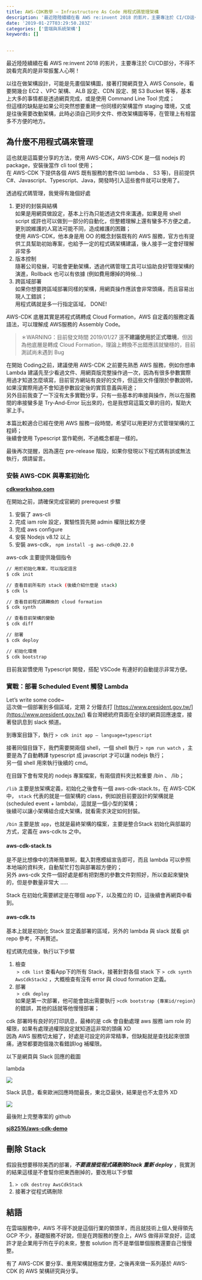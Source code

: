 ```yaml
---
title: AWS-CDK教學 — Infrastructore As Code 用程式碼管理架構
description: '最近陸陸續續在看 AWS re:invent 2018 的影片，主要專注於 CI/CD這一部分，以下內容主要出自於，不得不說看完真的是非常振奮人心啊！'
date: '2019-01-27T03:29:50.283Z'
categories: ['雲端與系統架構']
keywords: []

  
---
```


最近陸陸續續在看 AWS re:invent 2018 的影片，主要專注於 CI/CD部分，不得不說看完真的是非常振奮人心啊！

以往在做架構設計，可能是先畫個架構圖，接著打開網頁登入 AWS Console，看要開幾台 EC2 、VPC 架構、 ALB 設定、CDN 設定、開 S3 Bucket 等等，基本上大多的事情都是透過網頁完成，或是使用 Command Line Tool 完成；  
但這樣的缺點是如果公司突然想要重建一份同樣的架構當作 staging 環境，又或是往後需要改動架構，此時必須自己同步文件、修改架構圖等等，在管理上有相當多不方便的地方。

## 為什麼不用程式碼來管理

這也就是這篇要分享的方法，使用 AWS-CDK，AWS-CDK 是一個 nodejs 的 package，安裝後當作 cli tool 使用；  
在 AWS-CDK 下提供各個 AWS 既有服務的套件(如 lambda 、 S3 等)，目前提供 C#、Javascript、Typescript、Java，開發時引入這些套件就可以使用了。

透過程式碼管理，我覺得有幾個好處

1.  更好的封裝與結構  
    如果是用網頁做設定，基本上行為只能透過文件來溝通，如果是用 shell script 或許也可以做到一部分的自動化，但整體理解上還有蠻多不方便之處，更別說維護的人寫法可能不同，造成維護的困難；  
    使用 AWS-CDK，他本身是用 OO 的概念封裝既有的 AWS 服務，官方也有提供工具幫助初始專案，也給予一定的程式碼架構建議，後人接手一定會好理解非常多
2.  版本控制  
    隨著公司發展，可能會更動架構，透過代碼管理工具可以協助良好管理架構的演進，Rollback 也可以有依據 (例如費用爆掉的時候…)
3.  跨區域部署  
    如果你想要跨區域部署同樣的架構，用網頁操作應該會非常頭痛，而且容易出現人工錯誤；  
    用程式碼就是多一行指定區域， DONE!

AWS-CDK 底層其實是將程式碼轉成 Cloud Formation，AWS 自定義的服務定義語法，可以理解成 AWS服務的 Assembly Code。

> ＊WARNING：目前發文時間 2019/01/27 還**不建議使用於正式環境**，但因為他底層是轉成 Cloud Formation，理論上轉換不出錯應該就蠻穩的，目前測試尚未遇到 Bug

在開始 Coding之前，建議使用 AWS-CDK 之前要先熟悉 AWS 服務，例如你想串 Lambda 建議先至少看過文件、用網頁版完整操作過一次，因為有很多參數實際用過才知道怎麼填寫，目前官方網站有良好的文件，但這些文件僅限於參數說明，如果沒實際用過不會知道參數設定後的實質意義與用途；  
另外目前我查了一下沒有太多實戰分享，只有一些基本的串接與操作，所以在服務間的串接蠻多是 Try-And-Error 玩出來的，也是我想寫這篇文章的目的，幫助大家上手。

本篇比較適合已經在使用 AWS 服務一段時間，希望可以用更好方式管理架構的工程師；  
後續會使用 Typescript 當作範例，不過概念都是一樣的。

最後再次提醒，因為還在 pre-release 階段，如果你發現以下程式碼有誤或無法執行，煩請留言。

### 安裝 AWS-CDK 與專案初始化

[**cdkworkshop.com**](https://cdkworkshop.com/15-prerequisites.html)

在開始之前，請確保完成官網的 prerequest 步驟

1.  安裝了 aws-cli
2.  完成 iam role 設定，實驗性質先開 admin 權限比較方便
3.  完成 aws configure
4.  安裝 Nodejs v8.12 以上
5.  安裝 aws-cdk， `npm install -g aws-cdk@0.22.0`

aws-cdk 主要提供幾個指令

```bash
// 用於初始化專案，可以指定語言  
$ cdk init 

// 查看目前所有的 stack (後續介紹什麼是 stack)  
$ cdk ls

// 查看目前程式碼轉換的 cloud formation  
$ cdk synth

// 查看目前架構的變動  
$ cdk diff

// 部署  
$ cdk deploy

// 初始化環境  
$ cdk bootstrap
```

目前我習慣使用 Typescript 開發，搭配 VSCode 有連好的自動提示非常方便。

### 實戰：部署 Scheduled Event 觸發 Lambda

Let’s write some code~   
這次做一個部署到多個區域，定期 2 分鐘去打 [https://www.president.gov.tw/](https://www.president.gov.tw/) 看台灣總統府頁面在全球的網頁回應速度，接著發訊息到 slack 頻道。

到專案目錄下，執行 `> cdk init app — language=typescript`

接著同個目錄下，我們需要開兩個 shell，一個 shell 執行 `> npm run watch` ，主要是為了自動轉譯 typescript 成 javascript 才可以讓 nodejs 執行；  
另一個 shell 用來執行後續的 cmd。

在目錄下會有常見的 nodejs 專案檔案，有兩個資料夾比較重要 /bin 、 /lib；

`/lib` 主要是放架構定義，初始化之後會有一個 aws-cdk-stack.ts，在 AWS-CDK中， `stack` 代表的就是一個架構的 class，例如說目前要設計的架構就是 (scheduled event + lambda)，這就是一個小型的架構；  
後續可以讓小架構組合成大架構，就看需求決定如何封裝。

`/bin` 主要是放 `app`，也就是最終架構的檔案，主要是整合Stack 初始化與部屬的方式，定義在 aws-cdk.ts 之中。

#### aws-cdk-stack.ts

是不是比想像中的清晰簡單啊，載入對應模組宣告即可，而且 lambda 可以參照本地端的資料夾，自動幫忙打包與部署超方便的；  
另外 aws-cdk 文件一個好處是都有把對應的參數文件對照好，所以查起來蠻快的，但是參數量非常大 …..

Stack 在初始化需要綁定是在哪個 app下，以及獨立的 ID，這後續會再網頁中看到。

#### aws-cdk.ts

基本上就是初始化 Stack 並定義部署的區域，另外的 lambda 與 slack 就看 git repo 參考，不再贅述。

程式碼完成後，執行以下步驟

1.  檢查  
     `> cdk list` 查看App下的所有 Stack，接著針對各個 stack 下 `> cdk synth AwsCdkStack2` ，大概檢查有沒有 error 與 cloud formation 定義。
2.  部署  
     `> cdk deploy`   
    如果是第一次部署，他可能會跳出需要執行 `>cdk bootstrap {專案id/region}` 的錯誤，其他的話就等他慢慢部署；

cdk 部署時有良好的打印訊息，最棒的是 cdk 會自動處理 aws 服務 iam role 的權限，如果有處理過權限設定就知道這非常的頭痛 XD   
因為 AWS 服務切太細了，好處是可設定的非常精準，但缺點就是查找起來很頭痛，通常都要跑個幾次看錯誤log 補權限。

以下是網頁與 Slack 回應的截圖

lambda

![](/post/img/1__mn7RZtoPWTy33Xo9S1TdJg.jpeg)

Slack 訊息，看來歐洲回應時間最長，東北亞最快，結果是也不太意外 XD

![](/post/img/1__JQxsYZQ2OaTEoMSo3tbhMA.jpeg)

最後附上完整專案的 github

[**sj82516/aws-cdk-demo**](https://github.com/sj82516/aws-cdk-demo)

## 刪除 Stack

假設我想要移除美西的部署，**_不要直接從程式碼刪除Stack 重新 deploy_** ，我實測的結果這樣是不會幫你把東西刪掉的，要改用以下步驟

1.  `> cdk destroy AwsCdkStack`
2.  接著才從程式碼刪除

## 結語

在雲端服務中，AWS 不得不說是這個行業的領頭羊，而且就技術上個人覺得領先 GCP 不少，基礎服務不好說，但是在跨服務的整合上，AWS 做得非常良好，這或許才是企業用乎所在乎的未來，整套 solution 而不是單個單個服務還要自己慢慢整。

有了 AWS-CDK 要分享、重用架構就極度方便，之後再來做一系列基於 AWS-CDK 的 AWS 架構研究與分享。